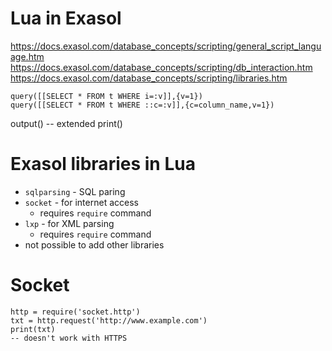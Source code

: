 # Lua in Exasol

https://docs.exasol.com/database_concepts/scripting/general_script_language.htm
https://docs.exasol.com/database_concepts/scripting/db_interaction.htm
https://docs.exasol.com/database_concepts/scripting/libraries.htm


    query([[SELECT * FROM t WHERE i=:v]],{v=1})
    query([[SELECT * FROM t WHERE ::c=:v]],{c=column_name,v=1})


output()  -- extended print()

# Exasol libraries in Lua
* `sqlparsing` - SQL paring
* `socket` - for internet access
    * requires `require` command
* `lxp` - for XML parsing
    * requires `require` command
* not possible to add other libraries

# Socket
    http = require('socket.http')
    txt = http.request('http://www.example.com')
    print(txt)
    -- doesn't work with HTTPS